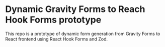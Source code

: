 # Dynamic Gravity Forms to Reach Hook Forms prototype

This repo is a prototype of dynamic form generation from Gravity Forms to React frontend using React Hook Forms and Zod. 
